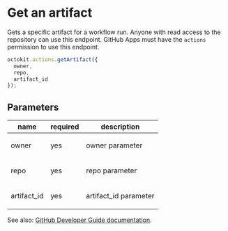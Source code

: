 # Get an artifact

Gets a specific artifact for a workflow run. Anyone with read access to the repository can use this endpoint. GitHub Apps must have the `actions` permission to use this endpoint.

```js
octokit.actions.getArtifact({
  owner,
  repo,
  artifact_id
});
```

## Parameters

<table>
  <thead>
    <tr>
      <th>name</th>
      <th>required</th>
      <th>description</th>
    </tr>
  </thead>
  <tbody>
    <tr><td>owner</td><td>yes</td><td>

owner parameter

</td></tr>
<tr><td>repo</td><td>yes</td><td>

repo parameter

</td></tr>
<tr><td>artifact_id</td><td>yes</td><td>

artifact_id parameter

</td></tr>
  </tbody>
</table>

See also: [GitHub Developer Guide documentation](endpoint.documentationUrl).
